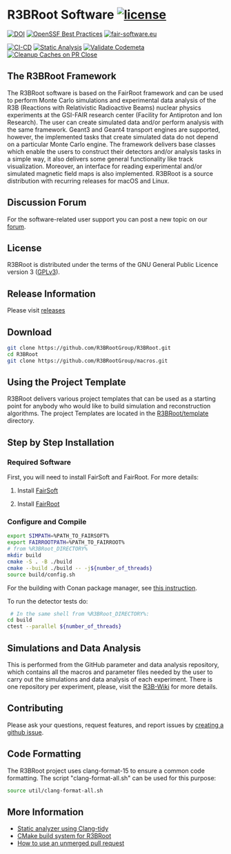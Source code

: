 # R3BRoot Software [![license](https://alfa-ci.gsi.de/shields/badge/license-GPL--3.0-orange.svg)](COPYRIGHT) 
[![DOI](https://zenodo.org/badge/DOI/10.5281/zenodo.5549469.svg)](https://doi.org/10.5281/zenodo.5549469) [![OpenSSF Best Practices](https://www.bestpractices.dev/projects/9851/badge)](https://www.bestpractices.dev/projects/9851) [![fair-software.eu](https://img.shields.io/badge/fair--software.eu-%E2%97%8F%20%20%E2%97%8F%20%20%E2%97%8F%20%20%E2%97%8F%20%20%E2%97%8F-green)](https://fair-software.eu)

[![CI-CD](https://github.com/R3BRootGroup/R3BRoot/actions/workflows/main.yml/badge.svg)](https://github.com/R3BRootGroup/R3BRoot/actions/workflows/main.yml) [![Static Analysis](https://github.com/R3BRootGroup/R3BRoot/actions/workflows/static_analysis.yml/badge.svg)](https://github.com/R3BRootGroup/R3BRoot/actions/workflows/static_analysis.yml) [![Validate Codemeta](https://github.com/R3BRootGroup/R3BRoot/actions/workflows/codemeta_validate.yaml/badge.svg)](https://github.com/R3BRootGroup/R3BRoot/actions/workflows/codemeta_validate.yaml) [![Cleanup Caches on PR Close](https://github.com/R3BRootGroup/R3BRoot/actions/workflows/cleanup_cache.yml/badge.svg)](https://github.com/R3BRootGroup/R3BRoot/actions/workflows/cleanup_cache.yml)

## The R3BRoot Framework

The R3BRoot software is based on the FairRoot framework and can be used to perform Monte Carlo simulations and experimental data analysis of the R3B (Reactions with Relativistic Radioactive Beams) nuclear physics experiments at the GSI-FAIR research center (Facility for Antiproton and Ion Research). The user can create simulated data and/or perform analysis with the same framework. Geant3 and Geant4 transport engines are supported, however, the implemented tasks that create simulated data do not depend on a particular Monte Carlo engine. The framework delivers base classes which enable the users to construct their detectors and/or analysis tasks in a simple way, it also delivers some general functionality like track visualization. Moreover, an interface for reading experimental and/or simulated magnetic field maps is also implemented. R3BRoot is a source distribution with recurring releases for macOS and Linux.

## Discussion Forum

For the software-related user support you can post a new topic on our [forum](https://forum.gsi.de/index.php?t=index&cat=40&).

## License

R3BRoot is distributed under the terms of the GNU General Public Licence version 3 ([GPLv3](https://github.com/R3BRootGroup/R3BRoot/blob/dev/LICENSE)).

## Release Information

Please visit [releases](https://github.com/R3BRootGroup/R3BRoot/releases)

## Download

~~~bash
git clone https://github.com/R3BRootGroup/R3BRoot.git
cd R3BRoot
git clone https://github.com/R3BRootGroup/macros.git
~~~

## Using the Project Template

R3BRoot delivers various project templates that can be used as a starting point for anybody who would like to build simulation and reconstruction algorithms. The project Templates are located in the [R3BRoot/template](template) directory.


## Step by Step Installation

### Required Software

First, you will need to install FairSoft and FairRoot. For more details:

1. Install [FairSoft](https://github.com/FairRootGroup/FairSoft)

2. Install [FairRoot](http://fairroot.gsi.de)

### Configure and Compile

~~~bash
export SIMPATH=%PATH_TO_FAIRSOFT%
export FAIRROOTPATH=%PATH_TO_FAIRROOT%
# from %R3BRoot_DIRECTORY%
mkdir build
cmake -S . -B ./build
cmake --build ./build -- -j${number_of_threads}
source build/config.sh
~~~

For the building with Conan package manager, see [this instruction](doc/conan_usage.md).

To run the detector tests do:

~~~bash
 # In the same shell from %R3BRoot_DIRECTORY%:
cd build
ctest --parallel ${number_of_threads}
~~~

## Simulations and Data Analysis

This is performed from the GitHub parameter and data analysis repository, which contains all the macros and parameter files needed by the user to carry out the simulations and data analysis of each experiment. There is one repository per experiment, please, visit the [R3B-Wiki](https://wiki.r3b-nustar.de) for more details.

## Contributing

Please ask your questions, request features, and report issues by [creating a github issue](https://github.com/R3BRootGroup/R3BRoot/issues/new/choose).

## Code Formatting

The R3BRoot project uses clang-format-15 to ensure a common code formatting. The script "clang-format-all.sh" can be used for this purpose: 
~~~bash
source util/clang-format-all.sh
~~~

## More Information

* [Static analyzer using Clang-tidy](config/clang_tidy/README.md)
* [CMake build system for R3BRoot](doc/cmake_usage.md)
* [How to use an unmerged pull request](doc/git_usage.md#fetch-the-update-from-an-unmerged-pull-request-pr)
